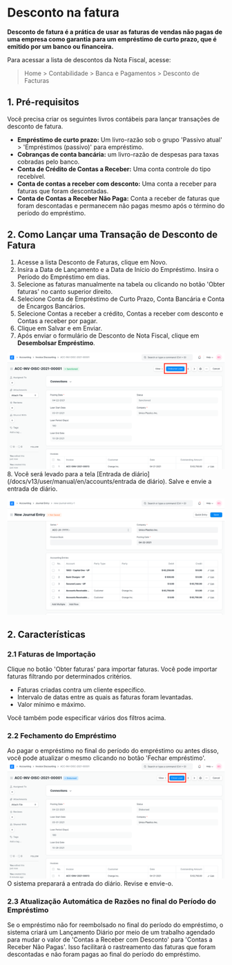 # Desconto na fatura


**Desconto de fatura é a prática de usar as faturas de vendas não pagas de uma empresa como garantia para um empréstimo de curto prazo, que é emitido por um banco ou financeira.**


Para acessar a lista de descontos da Nota Fiscal, acesse:



>
> Home > Contabilidade > Banca e Pagamentos > Desconto de Facturas
>
>
>


## 1. Pré-requisitos


Você precisa criar os seguintes livros contábeis para lançar transações de desconto de fatura.


* **Empréstimo de curto prazo:** Um livro-razão sob o grupo 'Passivo atual' > 'Empréstimos (passivo)' para empréstimo.
* **Cobranças de conta bancária:** um livro-razão de despesas para taxas cobradas pelo banco.
* **Conta de Crédito de Contas a Receber:** Uma conta controle do tipo recebível.
* **Conta de contas a receber com desconto:** Uma conta a receber para faturas que foram descontadas.
* **Conta de Contas a Receber Não Paga:** Conta a receber de faturas que foram descontadas e permanecem não pagas mesmo após o término do período do empréstimo.


## 2. Como Lançar uma Transação de Desconto de Fatura


1. Acesse a lista Desconto de Faturas, clique em Novo.
2. Insira a Data de Lançamento e a Data de Início do Empréstimo. Insira o Período do Empréstimo em dias.
3. Selecione as faturas manualmente na tabela ou clicando no botão 'Obter faturas' no canto superior direito.
4. Selecione Conta de Empréstimo de Curto Prazo, Conta Bancária e Conta de Encargos Bancários.
5. Selecione Contas a receber a crédito, Contas a receber com desconto e Contas a receber por pagar.
6. Clique em Salvar e em Enviar.
7. Após enviar o formulário de Desconto de Nota Fiscal, clique em **Desembolsar Empréstimo**.


![Desembolsar empréstimo no desconto da fatura](/files/invoice-discounting.png)
8. Você será levado para a tela [Entrada de diário](/docs/v13/user/manual/en/accounts/entrada de diário). Salve e envie a entrada de diário.


![Entrada de diário](/files/invoice-discounting-journal-entry.png)


## 2. Características


### 2.1 Faturas de Importação


Clique no botão 'Obter faturas' para importar faturas. Você pode importar faturas filtrando por determinados critérios.


* Faturas criadas contra um cliente específico.
* Intervalo de datas entre as quais as faturas foram levantadas.
* Valor mínimo e máximo.


Você também pode especificar vários dos filtros acima.


### 2.2 Fechamento do Empréstimo


Ao pagar o empréstimo no final do período do empréstimo ou antes disso, você pode atualizar o mesmo clicando no botão 'Fechar empréstimo'.
 ![Entrada de diário](/files/invoice-discounting-close-loan.png)
O sistema preparará a entrada do diário. Revise e envie-o.


### 2.3 Atualização Automática de Razões no final do Período do Empréstimo


Se o empréstimo não for reembolsado no final do período do empréstimo, o sistema criará um Lançamento Diário por meio de um trabalho agendado para mudar o valor de 'Contas a Receber com Desconto' para 'Contas a Receber Não Pagas'. Isso facilitará o rastreamento das faturas que foram descontadas e não foram pagas ao final do período do empréstimo.